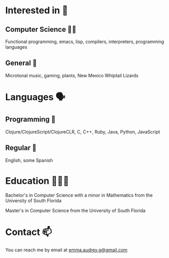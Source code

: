 # Interested in 🌱
## Computer Science 👩‍💻
Functional programming, emacs, lisp, compilers, interpreters, programming languages

## General 🐖
Microtonal music, gaming, plants, New Mexico Whiptail Lizards
# Languages 🗣️
## Programming 🤖
Clojure/ClojureScript/ClojureCLR, C, C++, Ruby, Java, Python, JavaScript

## Regular 💬
English, some Spanish

# Education 👩🏻‍🎓
Bachelor's in Computer Science with a minor in Mathematics from the University of South Florida

Master's in Computer Science from the University of South Florida

# Contact 📫
You can reach me by email at emma.audrey.g@gmail.com
<!--
**E-A-Griffin/E-A-Griffin** is a ✨ _special_ ✨ repository because its `README.md` (this file) appears on your GitHub profile.

Here are some ideas to get you started:

- 🔭 I’m currently working on ...
- 🌱 I’m currently learning ...
- 👯 I’m looking to collaborate on ...
- 🤔 I’m looking for help with ...
- 💬 Ask me about ...
- 📫 How to reach me: ...
- 😄 Pronouns: ...
- ⚡ Fun fact: ...
-->

